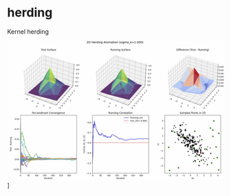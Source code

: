 # herding
Kernel herding


[![Herding Demo](docs/assets/images/herding_video_thumb.png)](docs/assets/video/herding_video_low_res.webm)]
